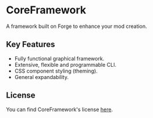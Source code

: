CoreFramework
==========
A framework built on Forge to enhance your mod creation.

Key Features
------------
* Fully functional graphical framework.
* Extensive, flexible and programmable CLI.
* CSS component styling (theming).
* General expandability.

License
-------
You can find CoreFramework's license [here](LICENSE).
